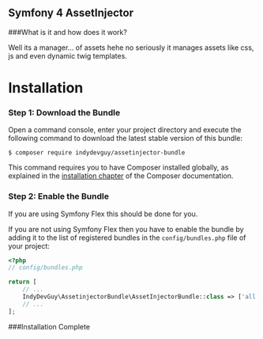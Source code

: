 ## Symfony 4 AssetInjector

###What is it and how does it work?

Well its a manager... of assets hehe no seriously it manages assets like css, js and even dynamic twig templates. 

Installation
============

### Step 1: Download the Bundle

Open a command console, enter your project directory and execute the
following command to download the latest stable version of this bundle:

```console
$ composer require indydevguy/assetinjector-bundle
```

This command requires you to have Composer installed globally, as explained
in the [installation chapter](https://getcomposer.org/doc/00-intro.md)
of the Composer documentation.

### Step 2: Enable the Bundle

If you are using Symfony Flex this should be done for you.

If you are not using Symfony Flex then you have to enable the bundle by adding it to the list of registered bundles
in the `config/bundles.php` file of your project:
```php
<?php
// config/bundles.php

return [
    // ...
    IndyDevGuy\AssetinjectorBundle\AssetInjectorBundle::class => ['all' => true],
    // ...
];
```

###Installation Complete


